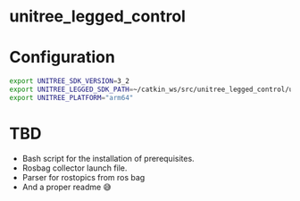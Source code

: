 # unitree_legged_control

# Configuration

 ```bash
export UNITREE_SDK_VERSION=3_2
export UNITREE_LEGGED_SDK_PATH=~/catkin_ws/src/unitree_legged_control/unitree_legged_sdk
export UNITREE_PLATFORM="arm64"
```

# TBD
- Bash script for the installation of prerequisites.
- Rosbag collector launch file.
- Parser for rostopics from ros bag
- And a proper readme 😅